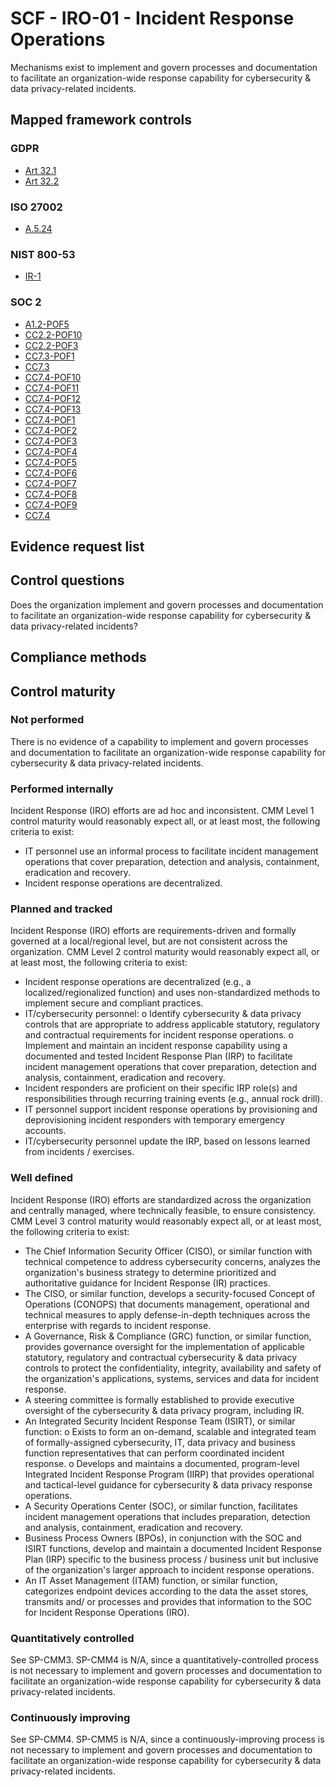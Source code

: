 # SCF - IRO-01 - Incident Response Operations
Mechanisms exist to implement and govern processes and documentation to facilitate an organization-wide response capability for cybersecurity & data privacy-related incidents.
## Mapped framework controls
### GDPR
- [Art 32.1](../gdpr/art32.md#Article-321)
- [Art 32.2](../gdpr/art32.md#Article-322)

### ISO 27002
- [A.5.24](../iso27002/a-5.md#a524)

### NIST 800-53
- [IR-1](../nist80053/ir-1.md)

### SOC 2
- [A1.2-POF5](../soc2/a12-pof5.md)
- [CC2.2-POF10](../soc2/cc22-pof10.md)
- [CC2.2-POF3](../soc2/cc22-pof3.md)
- [CC7.3-POF1](../soc2/cc73-pof1.md)
- [CC7.3](../soc2/cc73.md)
- [CC7.4-POF10](../soc2/cc74-pof10.md)
- [CC7.4-POF11](../soc2/cc74-pof11.md)
- [CC7.4-POF12](../soc2/cc74-pof12.md)
- [CC7.4-POF13](../soc2/cc74-pof13.md)
- [CC7.4-POF1](../soc2/cc74-pof1.md)
- [CC7.4-POF2](../soc2/cc74-pof2.md)
- [CC7.4-POF3](../soc2/cc74-pof3.md)
- [CC7.4-POF4](../soc2/cc74-pof4.md)
- [CC7.4-POF5](../soc2/cc74-pof5.md)
- [CC7.4-POF6](../soc2/cc74-pof6.md)
- [CC7.4-POF7](../soc2/cc74-pof7.md)
- [CC7.4-POF8](../soc2/cc74-pof8.md)
- [CC7.4-POF9](../soc2/cc74-pof9.md)
- [CC7.4](../soc2/cc74.md)

## Evidence request list


## Control questions
Does the organization implement and govern processes and documentation to facilitate an organization-wide response capability for cybersecurity & data privacy-related incidents?

## Compliance methods


## Control maturity
### Not performed
There is no evidence of a capability to implement and govern processes and documentation to facilitate an organization-wide response capability for cybersecurity & data privacy-related incidents.

### Performed internally
Incident Response (IRO) efforts are ad hoc and inconsistent. CMM Level 1 control maturity would reasonably expect all, or at least most, the following criteria to exist:
- IT personnel use an informal process to facilitate incident management operations that cover preparation, detection and analysis, containment, eradication and recovery.
- Incident response operations are decentralized.

### Planned and tracked
Incident Response (IRO) efforts are requirements-driven and formally governed at a local/regional level, but are not consistent across the organization. CMM Level 2 control maturity would reasonably expect all, or at least most, the following criteria to exist:
- Incident response operations are decentralized (e.g., a localized/regionalized function) and uses non-standardized methods to implement secure and compliant practices.
- IT/cybersecurity personnel:
o	Identify cybersecurity & data privacy controls that are appropriate to address applicable statutory, regulatory and contractual requirements for incident response operations.
o	Implement and maintain an incident response capability using a documented and tested Incident Response Plan (IRP) to facilitate incident management operations that cover preparation, detection and analysis, containment, eradication and recovery.
- Incident responders are proficient on their specific IRP role(s) and responsibilities through recurring training events (e.g., annual rock drill).
- IT personnel support incident response operations by provisioning and deprovisioning incident responders with temporary emergency accounts.
- IT/cybersecurity personnel update the IRP, based on lessons learned from incidents / exercises.

### Well defined
Incident Response (IRO) efforts are standardized across the organization and centrally managed, where technically feasible, to ensure consistency. CMM Level 3 control maturity would reasonably expect all, or at least most, the following criteria to exist:
- The Chief Information Security Officer (CISO), or similar function with technical competence to address cybersecurity concerns, analyzes the organization's business strategy to determine prioritized and authoritative guidance for Incident Response (IR) practices.
- The CISO, or similar function, develops a security-focused Concept of Operations (CONOPS) that documents management, operational and technical measures to apply defense-in-depth techniques across the enterprise with regards to incident response.
- A Governance, Risk & Compliance (GRC) function, or similar function, provides governance oversight for the implementation of applicable statutory, regulatory and contractual cybersecurity & data privacy controls to protect the confidentiality, integrity, availability and safety of the organization's applications, systems, services and data for incident response.
- A steering committee is formally established to provide executive oversight of the cybersecurity & data privacy program, including IR.
- An Integrated Security Incident Response Team (ISIRT), or similar function:
o	Exists to form an on-demand, scalable and integrated team of formally-assigned cybersecurity, IT, data privacy and business function representatives that can perform coordinated incident response.
o	Develops and maintains a documented, program-level Integrated Incident Response Program (IIRP) that provides operational and tactical-level guidance for cybersecurity & data privacy response operations.
- A Security Operations Center (SOC), or similar function, facilitates incident management operations that includes preparation, detection and analysis, containment, eradication and recovery.
- Business Process Owners (BPOs), in conjunction with the SOC and ISIRT functions, develop and maintain a documented Incident Response Plan (IRP) specific to the business process / business unit but inclusive of the organization's larger approach to incident response operations.
- An IT Asset Management (ITAM) function, or similar function, categorizes endpoint devices according to the data the asset stores, transmits and/ or processes and provides that information to the SOC for Incident Response Operations (IRO).

### Quantitatively controlled
See SP-CMM3. SP-CMM4 is N/A, since a quantitatively-controlled process is not necessary to implement and govern processes and documentation to facilitate an organization-wide response capability for cybersecurity & data privacy-related incidents.

### Continuously improving
See SP-CMM4. SP-CMM5 is N/A, since a continuously-improving process is not necessary to implement and govern processes and documentation to facilitate an organization-wide response capability for cybersecurity & data privacy-related incidents.
